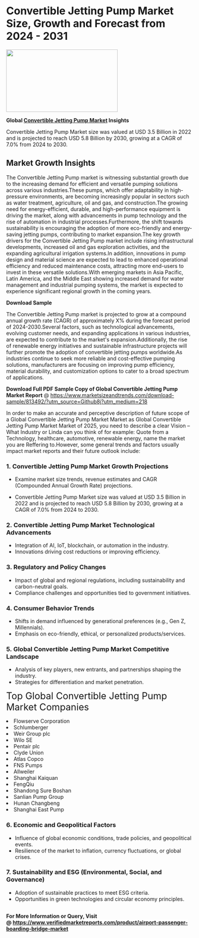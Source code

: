 <H1>Convertible Jetting Pump Market Size, Growth and Forecast from 2024 - 2031</H1><img class="aligncenter size-medium wp-image-584254" src="https://thirdeyenews.in/wp-content/uploads/2024/09/Global-Market-Research-300x168.jpeg" alt="" width="300" height="168" /><p><strong>Global&nbsp;<a href="https://www.marketsizeandtrends.com/download-sample/813492/?utm_source=Github8j?utm_medium=218">Convertible Jetting Pump Market</a> Insights</strong></p><p>Convertible Jetting Pump Market size was valued at USD 3.5 Billion in 2022 and is projected to reach USD 5.8 Billion by 2030, growing at a CAGR of 7.0% from 2024 to 2030.</p><p><h2>Market Growth Insights</h2> <p>The Convertible Jetting Pump market is witnessing substantial growth due to the increasing demand for efficient and versatile pumping solutions across various industries.These pumps, which offer adaptability in high-pressure environments, are becoming increasingly popular in sectors such as water treatment, agriculture, oil and gas, and construction.The growing need for energy-efficient, durable, and high-performance equipment is driving the market, along with advancements in pump technology and the rise of automation in industrial processes.Furthermore, the shift towards sustainability is encouraging the adoption of more eco-friendly and energy-saving jetting pumps, contributing to market expansion.The key growth drivers for the Convertible Jetting Pump market include rising infrastructural developments, increased oil and gas exploration activities, and the expanding agricultural irrigation systems.In addition, innovations in pump design and material science are expected to lead to enhanced operational efficiency and reduced maintenance costs, attracting more end-users to invest in these versatile solutions.With emerging markets in Asia Pacific, Latin America, and the Middle East showing increased demand for water management and industrial pumping systems, the market is expected to experience significant regional growth in the coming years.</p> <p><strong>Download Sample</strong></p> <p>The Convertible Jetting Pump market is projected to grow at a compound annual growth rate (CAGR) of approximately X% during the forecast period of 2024-2030.Several factors, such as technological advancements, evolving customer needs, and expanding applications in various industries, are expected to contribute to the market's expansion.Additionally, the rise of renewable energy initiatives and sustainable infrastructure projects will further promote the adoption of convertible jetting pumps worldwide.As industries continue to seek more reliable and cost-effective pumping solutions, manufacturers are focusing on improving pump efficiency, material durability, and customization options to cater to a broad spectrum of applications.</p> <p><span class=""><strong>Download Full PDF Sample Copy of Global Convertible Jetting Pump Market Report</strong> @ <a href="https://www.marketsizeandtrends.com/download-sample/813492/?utm_source=Github8j?utm_medium=218" target="_blank">https://www.marketsizeandtrends.com/download-sample/813492/?utm_source=Github8j?utm_medium=218</a></span></p><p>In order to make an accurate and perceptive description of future scope of a Global&nbsp;Convertible Jetting Pump Market Market as Global&nbsp;Convertible Jetting Pump Market Market of 2025, you need to describe a clear Vision &ndash; What Industry or Linda can you think of for example: Quote from a Technology, healthcare, automotive, renewable energy, name the market you are Reffering to.However, some general trends and factors usually impact market reports and their future outlook include:</p><h3>1.&nbsp;<strong>Convertible Jetting Pump Market Growth Projections</strong></h3><ul><li>Examine market size trends, revenue estimates and CAGR (Compounded Annual Growth Rate) projections.</li><li><p>Convertible Jetting Pump Market size was valued at USD 3.5 Billion in 2022 and is projected to reach USD 5.8 Billion by 2030, growing at a CAGR of 7.0% from 2024 to 2030.</p></li></ul><h3>2.&nbsp;<strong>Convertible Jetting Pump Market Technological Advancements</strong></h3><ul><li>Integration of AI, IoT, blockchain, or automation in the industry.</li><li>Innovations driving cost reductions or improving efficiency.</li></ul><h3>3.&nbsp;<strong>Regulatory and Policy Changes</strong></h3><ul><li>Impact of global and regional regulations, including sustainability and carbon-neutral goals.</li><li>Compliance challenges and opportunities tied to government initiatives.</li></ul><h3>4.&nbsp;<strong>Consumer Behavior Trends</strong></h3><ul><li>Shifts in demand influenced by generational preferences (e.g., Gen Z, Millennials).</li><li>Emphasis on eco-friendly, ethical, or personalized products/services.</li></ul><h3>5.&nbsp;<strong>Global Convertible Jetting Pump Market Competitive Landscape</strong></h3><ul><li>Analysis of key players, new entrants, and partnerships shaping the industry.</li><li>Strategies for differentiation and market penetration.</li></ul><p data-pm-slice="1 1 []"><span style="color: inherit; font-family: inherit; font-size: 25px;">Top Global Convertible Jetting Pump Market Companies</span></p><div class="" data-test-id=""><p><li>Flowserve Corporation</li><li> Schlumberger</li><li> Weir Group plc</li><li> Wilo SE</li><li> Pentair plc</li><li> Clyde Union</li><li> Atlas Copco</li><li> FNS Pumps</li><li> Allweiler</li><li> Shanghai Kaiquan</li><li> FengQiu</li><li> Shandong Sure Boshan</li><li> Sanlian Pump Group</li><li> Hunan Changbeng</li><li> Shanghai East Pump</li></p></div><h3>6.&nbsp;<strong>Economic and Geopolitical Factors</strong></h3><ul><li>Influence of global economic conditions, trade policies, and geopolitical events.</li><li>Resilience of the market to inflation, currency fluctuations, or global crises.</li></ul><h3>7.&nbsp;<strong>Sustainability and ESG (Environmental, Social, and Governance)</strong></h3><ul><li>Adoption of sustainable practices to meet ESG criteria.</li><li>Opportunities in green technologies and circular economy principles.</li></ul><h2><strong style="font-size: 14px;">For More Information or Query, Visit @&nbsp;</strong><a style="background-color: #ffffff; font-size: 14px;" href="https://www.marketsizeandtrends.com/report/convertible-jetting-pump-market/" target="_blank">https://www.verifiedmarketreports.com/product/airport-passenger-boarding-bridge-market</a></h2>